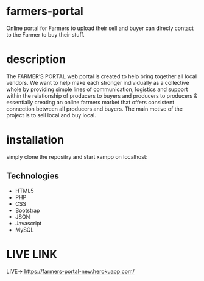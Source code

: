 # farmers-portal

Online portal for Farmers to upload their sell
and buyer can direcly contact to the Farmer
to buy their stuff.


# description

The FARMER’S PORTAL web portal is created to help bring together all local vendors. We want to help make each stronger individually as a collective whole by providing simple lines of communication, logistics and support within the relationship of producers to buyers and producers to producers & essentially creating an online farmers market that offers consistent connection between all producers and buyers. The main motive of the project is to sell local and buy local.

# installation

simply clone the repositry 
and start xampp on localhost: 



## Technologies
 * HTML5
 * PHP
 * CSS
 * Bootstrap
 * JSON
 * Javascript
 * MySQL


# LIVE LINK

LIVE-> https://farmers-portal-new.herokuapp.com/


